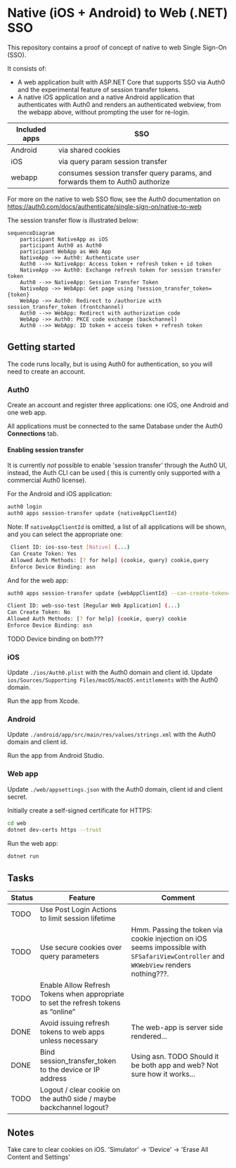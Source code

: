 # Native (iOS + Android) to Web (.NET) SSO

This repository contains a proof of concept of native to web Single Sign-On (SSO).

It consists of:

- A web application built with ASP.NET Core that supports SSO via Auth0 and the experimental feature of session transfer
  tokens.
- A native iOS application and a native Android application that authenticates with Auth0 and renders an authenticated
  webview, from the webapp above, without prompting the user for re-login.

| Included apps | SSO                                                                          |
|---------------|------------------------------------------------------------------------------|
| Android       | via shared cookies                                                           |
| iOS           | via query param session transfer                                             |  
| webapp        | consumes session transfer query params, and forwards them to Auth0 authorize |

For more on the native to web SSO flow, see the Auth0 documentation
on https://auth0.com/docs/authenticate/single-sign-on/native-to-web

The session transfer flow is illustrated below:

```mermaid
sequenceDiagram
    participant NativeApp as iOS
    participant Auth0 as Auth0
    participant WebApp as Web App
    NativeApp ->> Auth0: Authenticate user
    Auth0 -->> NativeApp: Access token + refresh token + id token
    NativeApp ->> Auth0: Exchange refresh token for session transfer token
    Auth0 -->> NativeApp: Session Transfer Token
    NativeApp ->> WebApp: Get page using ?session_transfer_token={token}
    WebApp ->> Auth0: Redirect to /authorize with session_transfer_token (frontchannel)
    Auth0 -->> WebApp: Redirect with authorization code
    WebApp ->> Auth0: PKCE code exchange (backchannel)
    Auth0 -->> WebApp: ID token + access token + refresh token
```

## Getting started

The code runs locally, but is using Auth0 for authentication, so you will need to create an account.

### Auth0

Create an account and register three applications: one iOS, one Android and one web app.

All applications must be connected to the same Database under the Auth0 **Connections** tab.

#### Enabling session transfer

It is currently *not* possible to enable 'session transfer' through the Auth0 UI, instead, the Auth CLI can be used (
this is currently only supported with a commercial Auth0 license).

For the Android and iOS application:

```bash
auth0 login
auth0 apps session-transfer update {nativeAppClientId} 
```

Note: If `nativeAppClientId` is omitted, a list of all applications will be shown, and you can select the appropriate
one:

```bash
 Client ID: ios-sso-test [Native] (...)
 Can Create Token: Yes
 Allowed Auth Methods: [? for help] (cookie, query) cookie,query                                                                                                                                                                                 Allowed Auth Methods: cookie,query
 Enforce Device Binding: asn
```

And for the web app:

```bash
auth0 apps session-transfer update {webAppClientId} --can-create-token=false --enforce-device-binding=asn
```

```bash
Client ID: web-sso-test [Regular Web Application] (...)
Can Create Token: No
Allowed Auth Methods: [? for help] (cookie, query) cookie                                                                                                                                                                                       Allowed Auth Methods: cookie
Enforce Device Binding: asn
```

TODO Device binding on both???

### iOS

Update `./ios/Auth0.plist` with the Auth0 domain and client id.
Update `ios/Sources/Supporting Files/macOS/macOS.entitlements` with the Auth0 domain.

Run the app from Xcode.

### Android

Update `./android/app/src/main/res/values/strings.xml` with the Auth0 domain and client id.

Run the app from Android Studio.

### Web app

Update `./web/appsettings.json` with the Auth0 domain, client id and client secret.

Initially create a self-signed certificate for HTTPS:

```bash
cd web
dotnet dev-certs https --trust
```

Run the web app:

```bash
dotnet run
```

## Tasks

| Status | Feature                                                                            | Comment                                                                                                                               |
|--------|------------------------------------------------------------------------------------|---------------------------------------------------------------------------------------------------------------------------------------|
| TODO   | Use Post Login Actions to limit session lifetime                                   |                                                                                                                                       |
| TODO   | Use secure cookies over query parameters                                           | Hmm. Passing the token via cookie injection on iOS seems impossible with `SFSafariViewController` and `WKWebView` renders nothing???. |
| TODO   | Enable Allow Refresh Tokens when appropriate to set the refresh tokens as “online” |                                                                                                                                       |
| DONE   | Avoid issuing refresh tokens to web apps unless necessary                          | The web-app is server side rendered...                                                                                                |
| DONE   | Bind session_transfer_token to the device or IP address                            | Using asn. TODO Should it be both app and web? Not sure how it works...                                                               |
| TODO   | Logout / clear cookie on the auth0 side / maybe backchannel logout?                |                                                                                                                                       |

## Notes

Take care to clear cookies on iOS. 'Simulator' -> 'Device' -> 'Erase All Content and Settings'

